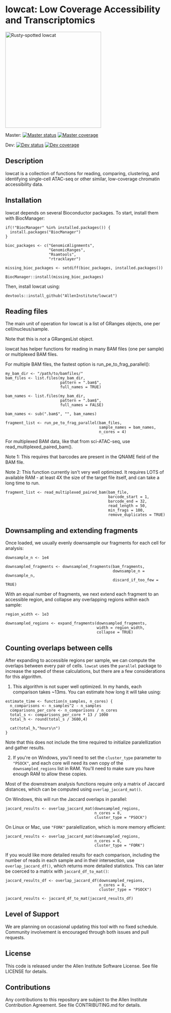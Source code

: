 # lowcat: Low Coverage Accessibility and Transcriptomics

<img src="https://upload.wikimedia.org/wikipedia/commons/f/f7/Rusty-spotted_cat_%28f._rubiginosa%29.JPG" alt="Rusty-spotted lowcat" width="300px"/>

Master: [![Master status](https://travis-ci.org/AllenInstitute/lowcat.svg?branch=master)](https://travis-ci.org/AllenInstitute/lowcat)
[![Master coverage](https://codecov.io/gh/AllenInstitute/lowcat/branch/master/graph/badge.svg)](https://codecov.io/github/AllenInstitute/lowcat?branch=master)


Dev: [![Dev status](https://travis-ci.org/AllenInstitute/lowcat.svg?branch=dev)](https://travis-ci.org/AllenInstitute/lowcat)
[![Dev coverage](https://codecov.io/gh/AllenInstitute/lowcat/branch/dev/graph/badge.svg)](https://codecov.io/github/AllenInstitute/lowcat?branch=dev)


## Description

lowcat is a collection of functions for reading, comparing, clustering, and identifying 
single-cell ATAC-seq or other similar, low-coverage chromatin accessibility data.

## Installation

lowcat depends on several Bioconductor packages. To start, install them with BiocManager:
```
if(!"BiocManager" %in% installed.packages()) {
  install.packages("BiocManager")
}

bioc_packages <- c("GenomicAlignments",
                   "GenomicRanges",
                   "Rsamtools",
                   "rtracklayer")

missing_bioc_packages <- setdiff(bioc_packages, installed.packages())

BiocManager::install(missing_bioc_packages)
```

Then, install lowcat using:
```
devtools::install_github("AllenInstitute/lowcat")
```

## Reading files

The main unit of operation for lowcat is a list of GRanges objects, one per cell/nucleus/sample.

Note that this is *not* a GRangesList object.

lowcat has helper functions for reading in many BAM files (one per sample) or multiplexed BAM files.

For multiple BAM files, the fastest option is run_pe_to_frag_parallel():
```
my_bam_dir <- "/path/to/bamfiles/"
bam_files <- list.files(my_bam_dir, 
                        pattern = ".bam$",
                        full_names = TRUE)

bam_names <- list.files(my_bam_dir, 
                        pattern = ".bam$",
                        full_names = FALSE)

bam_names <- sub(".bam$", "", bam_names)

fragment_list <- run_pe_to_frag_parallel(bam_files,
                                         sample_names = bam_names,
                                         n_cores = 4)
```

For multiplexed BAM data, like that from sci-ATAC-seq, use read_multiplexed_paired_bam().

Note 1: This requires that barcodes are present in the QNAME field of the BAM file.

Note 2: This function currently isn't very well optimized. 
It requires LOTS of available RAM - at least 4X the size of the target file itself, and can take a long time to run.
```
fragment_list <- read_multiplexed_paired_bam(bam_file,
                                             barcode_start = 1,
                                             barcode_end = 32,
                                             read_length = 50,
                                             min_frags = 100,
                                             remove_duplicates = TRUE)
```

## Downsampling and extending fragments

Once loaded, we usually evenly downsample our fragments for each cell for analysis:
```
downsample_n <- 1e4

downsampled_fragments <- downsampled_fragments(bam_fragments,
                                               downsample_n = downsample_n,
                                               discard_if_too_few = TRUE)

```

With an equal number of fragments, we next extend each fragment to an accessible region, and collapse any overlapping regions *within* each sample:
```
region_width <- 1e3

downsampled_regions <- expand_fragments(downsampled_fragments,
                                        width = region_width,
                                        collapse = TRUE)
```

## Counting overlaps between cells

After expanding to accessible regions per sample, we can compute the overlaps between every pair of cells. `lowcat` uses the `parallel` package to increase the speed of these calculations, but there are a few considerations for this algorithm.

1. This algorithm is not super well optimized. In my hands, each comparison takes ~13ms. You can estimate how long it will take using:
```
estimate_time <- function(n_samples, n_cores) {
  n_comparisons <- n_samples^2 - n_samples
  comparisons_per_core <- n_comparisons / n_cores
  total_s <- comparisons_per_core * 13 / 1000
  total_h <- round(total_s / 3600,4)
  
  cat(total_h,"hours\n")
}
```
Note that this does not include the time required to initialize paralellization and gather results.

2. If you're on Windows, you'll need to set the `cluster_type` parameter to `"PSOCK"`, and each core will need its own copy of the `downsampled_regions` list in RAM. You'll need to make sure you have enough RAM to allow these copies.

Most of the downstream analysis functions require only a matrix of Jaccard distances, which can be computed using `overlap_jaccard_mat()`.

On Windows, this will run the Jaccard overlaps in parallel:
```
jaccard_results <- overlap_jaccard_mat(downsampled_regions,
                                       n_cores = 8,
                                       cluster_type = "PSOCK")
```

On Linux or Mac, use `"FORK"` paralellization, which is more memory efficient:
```
jaccard_results <- overlap_jaccard_mat(downsampled_regions,
                                       n_cores = 8,
                                       cluster_type = "FORK")
```

If you would like more detailed results for each comparison, including the number of reads in each sample and in their intersection, use `overlap_jaccard_df()`, which returns more detailed statistics. This can later be coerced to a matrix with `jaccard_df_to_mat()`:
```
jaccard_results_df <- overlap_jaccard_df(downsampled_regions,
                                         n_cores = 8,
                                         cluster_type = "PSOCK")

jaccard_results <- jaccard_df_to_mat(jaccard_results_df)
```

## Level of Support

We are planning on occasional updating this tool with no fixed schedule. Community involvement is encouraged through both issues and pull requests.

## License

This code is released under the Allen Institute Software License. See file LICENSE for details.

## Contributions

Any contributions to this repository are subject to the Allen Institute Contribution Agreement. See file CONTRIBUTING.md for details.



